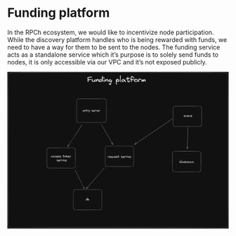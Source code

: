 # Funding platform

In the RPCh ecosystem, we would like to incentivize node participation. While the discovery platform handles who is being rewarded with funds, we need to have a way for them to be sent to the nodes.
The funding service acts as a standalone service which it’s purpose is to solely send funds to nodes, it is only accessible via our VPC and it’s not exposed publicly.

![Diagram of how funding platform works](./architecture.png "Funding platform Overview")